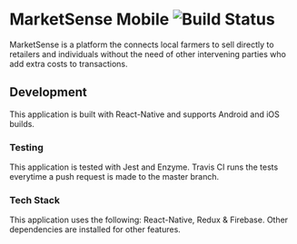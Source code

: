 # MarketSense Mobile ![Build Status](https://travis-ci.com/ninjaengineers/market-sense-mobile.svg?token=XhqG9x8JhqazdqQwRrUe&branch=master)

MarketSense is a platform the connects local farmers to sell directly to retailers and individuals without the need of other intervening parties who add extra costs to transactions.

## Development

This application is built with React-Native and supports Android and iOS builds.

### Testing

This application is tested with Jest and Enzyme. Travis CI runs the tests everytime a push request is made to the master branch.

### Tech Stack

This application uses the following: React-Native, Redux & Firebase. Other dependencies are installed for other features.